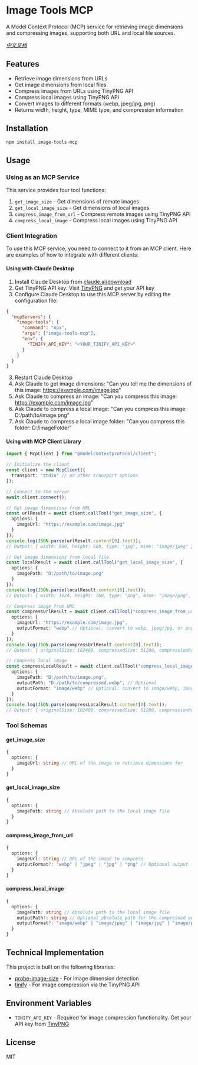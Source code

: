 # Image Tools MCP

A Model Context Protocol (MCP) service for retrieving image dimensions and compressing images, supporting both URL and local file sources.

*[中文文档](./README_zh.md)*

## Features

- Retrieve image dimensions from URLs
- Get image dimensions from local files
- Compress images from URLs using TinyPNG API
- Compress local images using TinyPNG API
- Convert images to different formats (webp, jpeg/jpg, png)
- Returns width, height, type, MIME type, and compression information

## Installation

```bash
npm install image-tools-mcp
```

## Usage

### Using as an MCP Service

This service provides four tool functions:

1. `get_image_size` - Get dimensions of remote images
2. `get_local_image_size` - Get dimensions of local images
3. `compress_image_from_url` - Compress remote images using TinyPNG API
4. `compress_local_image` - Compress local images using TinyPNG API

### Client Integration

To use this MCP service, you need to connect to it from an MCP client. Here are examples of how to integrate with different clients:

#### Using with Claude Desktop

1. Install Claude Desktop from [claude.ai/download](https://claude.ai/download)
2. Get TinyPNG API key: Visit [TinyPNG](https://tinypng.com/developers) and get your API key
3. Configure Claude Desktop to use this MCP server by editing the configuration file:

```json
{
  "mcpServers": {
    "image-tools": {
      "command": "npx",
      "args": ["image-tools-mcp"],
      "env": {
        "TINIFY_API_KEY": "<YOUR_TINIFY_API_KEY>"
      }
    }
  }
}
```

3. Restart Claude Desktop
4. Ask Claude to get image dimensions: "Can you tell me the dimensions of this image: https://example.com/image.jpg"
5. Ask Claude to compress an image: "Can you compress this image: https://example.com/image.jpg"
6. Ask Claude to compress a local image: "Can you compress this image: D:/path/to/image.png"
7. Ask Claude to compress a local image folder: "Can you compress this folder: D:/imageFolder"

#### Using with MCP Client Library

```typescript
import { McpClient } from "@modelcontextprotocol/client";

// Initialize the client
const client = new McpClient({
  transport: "stdio" // or other transport options
});

// Connect to the server
await client.connect();

// Get image dimensions from URL
const urlResult = await client.callTool("get_image_size", {
  options: {
    imageUrl: "https://example.com/image.jpg"
  }
});
console.log(JSON.parse(urlResult.content[0].text));
// Output: { width: 800, height: 600, type: "jpg", mime: "image/jpeg" }

// Get image dimensions from local file
const localResult = await client.callTool("get_local_image_size", {
  options: {
    imagePath: "D:/path/to/image.png"
  }
});
console.log(JSON.parse(localResult.content[0].text));
// Output: { width: 1024, height: 768, type: "png", mime: "image/png", path: "D:/path/to/image.png" }

// Compress image from URL
const compressUrlResult = await client.callTool("compress_image_from_url", {
  options: {
    imageUrl: "https://example.com/image.jpg",
    outputFormat: "webp" // Optional: convert to webp, jpeg/jpg, or png
  }
});
console.log(JSON.parse(compressUrlResult.content[0].text));
// Output: { originalSize: 102400, compressedSize: 51200, compressionRatio: "50.00%", tempFilePath: "/tmp/compressed_1615456789.webp", format: "webp" }

// Compress local image
const compressLocalResult = await client.callTool("compress_local_image", {
  options: {
    imagePath: "D:/path/to/image.png",
    outputPath: "D:/path/to/compressed.webp", // Optional
    outputFormat: "image/webp" // Optional: convert to image/webp, image/jpeg, or image/png
  }
});
console.log(JSON.parse(compressLocalResult.content[0].text));
// Output: { originalSize: 102400, compressedSize: 51200, compressionRatio: "50.00%", outputPath: "D:/path/to/compressed.webp", format: "webp" }
```

### Tool Schemas

#### get_image_size

```typescript
{
  options: {
    imageUrl: string // URL of the image to retrieve dimensions for
  }
}
```

#### get_local_image_size

```typescript
{
  options: {
    imagePath: string // Absolute path to the local image file
  }
}
```

#### compress_image_from_url

```typescript
{
  options: {
    imageUrl: string // URL of the image to compress
    outputFormat?: "webp" | "jpeg" | "jpg" | "png" // Optional output format
  }
}
```

#### compress_local_image

```typescript
{
  options: {
    imagePath: string // Absolute path to the local image file
    outputPath?: string // Optional absolute path for the compressed output image
    outputFormat?: "image/webp" | "image/jpeg" | "image/jpg" | "image/png" // Optional output format
  }
}
```

## Technical Implementation

This project is built on the following libraries:
- [probe-image-size](https://github.com/nodeca/probe-image-size) - For image dimension detection
- [tinify](https://github.com/tinify/tinify-nodejs) - For image compression via the TinyPNG API

## Environment Variables

- `TINIFY_API_KEY` - Required for image compression functionality. Get your API key from [TinyPNG](https://tinypng.com/developers)

## License

MIT
